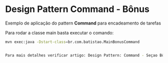# Design Pattern Command - Bônus

Exemplo de aplicação do pattern **Command** para encadeamento de tarefas

Para rodar a classe main basta executar o comando:
```bash
mvn exec:java -Dstart-class=br.com.batistao.MainBonusCommand


Para mais detalhes verificar artigo: Design Pattern: Command - Seçao Bônus

